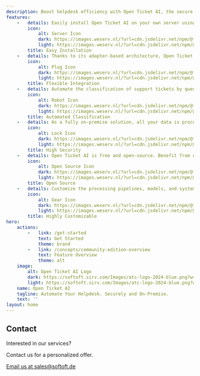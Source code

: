 ```yaml
---
description: Boost helpdesk efficiency with Open Ticket AI, the secure, open-source, on-premise solution for automating support ticket classification. Designed for flexibility, it can be integrated into any ticket system.
features:
    -   details: Easily install Open Ticket AI on your own server using Docker.
        icon:
            alt: Server Icon
            dark: https://images.weserv.nl/?url=cdn.jsdelivr.net/npm/@fortawesome/fontawesome-free@6/svgs/solid/server.svg&filt=negate
            light: https://images.weserv.nl/?url=cdn.jsdelivr.net/npm/@fortawesome/fontawesome-free@6/svgs/solid/server.svg
        title: Easy Installation
    -   details: Thanks to its adapter-based architecture, Open Ticket AI can connect to virtually any helpdesk system like OTOBO, Znuny, or OTRS.
        icon:
            alt: Plug Icon
            dark: https://images.weserv.nl/?url=cdn.jsdelivr.net/npm/@fortawesome/fontawesome-free@6/svgs/solid/plug.svg&filt=negate
            light: https://images.weserv.nl/?url=cdn.jsdelivr.net/npm/@fortawesome/fontawesome-free@6/svgs/solid/plug.svg
        title: Flexible Integration
    -   details: Automate the classification of support tickets by queue and priority to streamline your workflow.
        icon:
            alt: Robot Icon
            dark: https://images.weserv.nl/?url=cdn.jsdelivr.net/npm/@fortawesome/fontawesome-free@6/svgs/solid/robot.svg&filt=negate
            light: https://images.weserv.nl/?url=cdn.jsdelivr.net/npm/@fortawesome/fontawesome-free@6/svgs/solid/robot.svg
        title: Automated Classification
    -   details: As a fully on-premise solution, all your data is processed locally on your infrastructure, ensuring maximum privacy and security.
        icon:
            alt: Lock Icon
            dark: https://images.weserv.nl/?url=cdn.jsdelivr.net/npm/@fortawesome/fontawesome-free@6/svgs/solid/lock.svg&filt=negate
            light: https://images.weserv.nl/?url=cdn.jsdelivr.net/npm/@fortawesome/fontawesome-free@6/svgs/solid/lock.svg
        title: High Security
    -   details: Open Ticket AI is free and open-source. Benefit from community-driven development and complete transparency.
        icon:
            alt: Open Source Icon
            dark: https://images.weserv.nl/?url=cdn.jsdelivr.net/npm/@fortawesome/fontawesome-free@6/svgs/solid/code-branch.svg&filt=negate
            light: https://images.weserv.nl/?url=cdn.jsdelivr.net/npm/@fortawesome/fontawesome-free@6/svgs/solid/code-branch.svg
        title: Open Source
    -   details: Customize the processing pipelines, models, and system connections through a simple yet powerful configuration file.
        icon:
            alt: Gear Icon
            dark: https://images.weserv.nl/?url=cdn.jsdelivr.net/npm/@fortawesome/fontawesome-free@6/svgs/solid/gear.svg&filt=negate
            light: https://images.weserv.nl/?url=cdn.jsdelivr.net/npm/@fortawesome/fontawesome-free@6/svgs/solid/gear.svg
        title: Highly Customizable
hero:
    actions:
        -   link: /get-started
            text: Get Started
            theme: brand
        -   link: /concepts/community-edition-overview
            text: Feature Overview
            theme: alt
    image:
        alt: Open Ticket AI Logo
        dark: https://softoft.sirv.com/Images/atc-logo-2024-blue.png?w=300&q=100
        light: https://softoft.sirv.com/Images/atc-logo-2024-blue.png?w=300&q=100
    name: Open Ticket AI
    tagline: Automate Your Helpdesk. Securely and On-Premise.
    text: ''
layout: home
---
```



<AIClassificationAnimation/>


<OTAIPredictionDemo/>

<ServicePackagesComponent/>

<SupportPlansComponent/>

## Contact

<div class="text-center mt-8">
  <p class="text-lg font-semibold">Interested in our services?</p>
  <p class="text-gray-600">Contact us for a personalized offer.</p>
  <a href="mailto:sales@softoft.de" class="mt-4 inline-block bg-vp-brand text-white px-6 py-3 rounded hover:bg-vp-brand-light transition-colors">
    Email us at sales@softoft.de
  </a>
</div>


